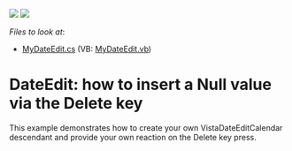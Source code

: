 <!-- default badges list -->
[![](https://img.shields.io/badge/Open_in_DevExpress_Support_Center-FF7200?style=flat-square&logo=DevExpress&logoColor=white)](https://supportcenter.devexpress.com/ticket/details/E1580)
[![](https://img.shields.io/badge/📖_How_to_use_DevExpress_Examples-e9f6fc?style=flat-square)](https://docs.devexpress.com/GeneralInformation/403183)
<!-- default badges end -->
<!-- default file list -->
*Files to look at*:

* [MyDateEdit.cs](./CS/Q211932/MyDateEdit.cs) (VB: [MyDateEdit.vb](./VB/Q211932/MyDateEdit.vb))
<!-- default file list end -->
# DateEdit: how to insert a Null value via the Delete key


<p>This example demonstrates how to create your own VistaDateEditCalendar descendant and provide your own reaction on the Delete key press.</p>

<br/>


